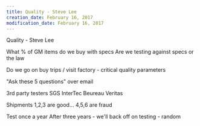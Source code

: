 ```yaml
---
title: Quality - Steve Lee
creation_date: February 16, 2017
modification_date: February 16, 2017
---
```



Quality - Steve Lee

What % of GM items do we buy with specs
Are we testing against specs or the law

Do we go on buy trips / visit factory - critical quality parameters 

"Ask these 5 questions" over email 

3rd party testers 
SGS 
InterTec
Beureau Veritas

Shipments 1,2,3 are good... 4,5,6 are fraud

Test once a year
After three years - we'll back off on testing - random
